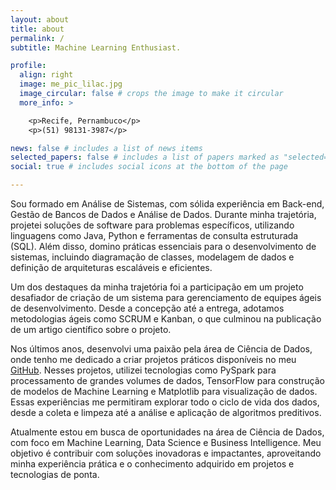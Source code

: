 ```yaml
---
layout: about
title: about
permalink: /
subtitle: Machine Learning Enthusiast.

profile:
  align: right
  image: me_pic_lilac.jpg
  image_circular: false # crops the image to make it circular
  more_info: >

    <p>Recife, Pernambuco</p>
    <p>(51) 98131-3987</p>

news: false # includes a list of news items
selected_papers: false # includes a list of papers marked as "selected={true}"
social: true # includes social icons at the bottom of the page

---
```

Sou formado em Análise de Sistemas, com sólida experiência em Back-end, Gestão de Bancos de Dados e Análise de Dados. Durante minha trajetória, projetei soluções de software para problemas específicos, utilizando linguagens como Java, Python e ferramentas de consulta estruturada (SQL). Além disso, domino práticas essenciais para o desenvolvimento de sistemas, incluindo diagramação de classes, modelagem de dados e definição de arquiteturas escaláveis e eficientes.

Um dos destaques da minha trajetória foi a participação em um projeto desafiador de criação de um sistema para gerenciamento de equipes ágeis de desenvolvimento. Desde a concepção até a entrega, adotamos metodologias ágeis como SCRUM e Kanban, o que culminou na publicação de um artigo científico sobre o projeto.

Nos últimos anos, desenvolvi uma paixão pela área de Ciência de Dados, onde tenho me dedicado a criar projetos práticos disponíveis no meu [GitHub](https://github.com/MauricioAguiar). Nesses projetos, utilizei tecnologias como PySpark para processamento de grandes volumes de dados, TensorFlow para construção de modelos de Machine Learning e Matplotlib para visualização de dados. Essas experiências me permitiram explorar todo o ciclo de vida dos dados, desde a coleta e limpeza até a análise e aplicação de algoritmos preditivos.

Atualmente estou em busca de oportunidades na área de Ciência de Dados, com foco em Machine Learning, Data Science e Business Intelligence. Meu objetivo é contribuir com soluções inovadoras e impactantes, aproveitando minha experiência prática e o conhecimento adquirido em projetos e tecnologias de ponta.
